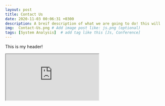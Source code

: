 ```yaml
---
layout: post
title: Contact Us
date: 2020-11-03 00:06:31 +0300 
description: A breif description of what we are going to do! this will post will be updated! # Add post description (optional)
img:  Contact-Us.png # Add image post like: js.png (optional)
tags: [System Analysis]  # add tag like this [Js, Conference]
---
```

<p>This is my header!</p>
<iframe src="http://892b6d6bd1a2.ngrok.io/sysworkflow/en/neoclassic/login/login">
<p>This is my footer!</p>

